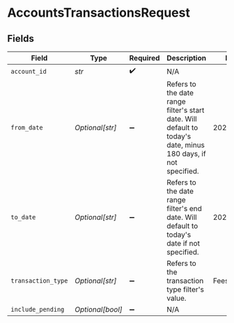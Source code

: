 # AccountsTransactionsRequest


## Fields

| Field                                                                                                         | Type                                                                                                          | Required                                                                                                      | Description                                                                                                   | Example                                                                                                       |
| ------------------------------------------------------------------------------------------------------------- | ------------------------------------------------------------------------------------------------------------- | ------------------------------------------------------------------------------------------------------------- | ------------------------------------------------------------------------------------------------------------- | ------------------------------------------------------------------------------------------------------------- |
| `account_id`                                                                                                  | *str*                                                                                                         | :heavy_check_mark:                                                                                            | N/A                                                                                                           |                                                                                                               |
| `from_date`                                                                                                   | *Optional[str]*                                                                                               | :heavy_minus_sign:                                                                                            | Refers to the date range filter's start date. Will default to today's date, minus 180 days, if not specified. | 2021-05-01                                                                                                    |
| `to_date`                                                                                                     | *Optional[str]*                                                                                               | :heavy_minus_sign:                                                                                            | Refers to the date range filter's end date. Will default to today's date if not specified.                    | 2021-06-01                                                                                                    |
| `transaction_type`                                                                                            | *Optional[str]*                                                                                               | :heavy_minus_sign:                                                                                            | Refers to the transaction type filter's value.                                                                | FeesAndInterest                                                                                               |
| `include_pending`                                                                                             | *Optional[bool]*                                                                                              | :heavy_minus_sign:                                                                                            | N/A                                                                                                           |                                                                                                               |